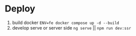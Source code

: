 # Deploy

1. build docker `ENV=fe docker compose up -d --build`
2. develop serve or server side `ng serve` || `npm run dev:ssr`
